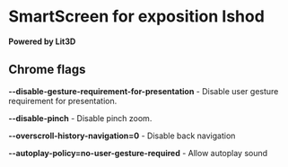 # SmartScreen for exposition Ishod
**Powered by Lit3D**

## Chrome flags
**--disable-gesture-requirement-for-presentation** - Disable user gesture requirement for presentation.

**--disable-pinch** - Disable pinch zoom.

**--overscroll-history-navigation=0** - Disable back navigation

**--autoplay-policy=no-user-gesture-required** - Allow autoplay sound